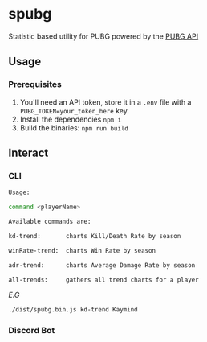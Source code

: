 # spubg

Statistic based utility for PUBG powered by the [PUBG API](https://documentation.pubg.com/en/introduction.html)

## Usage

### Prerequisites

1. You'll need an API token, store it in a `.env` file with a `PUBG_TOKEN=your_token_here` key.
2. Install the dependencies `npm i`
3. Build the binaries: `npm run build`

## Interact

### CLI

```bash
Usage:

command <playerName>

Available commands are:

kd-trend:       charts Kill/Death Rate by season

winRate-trend:  charts Win Rate by season

adr-trend:      charts Average Damage Rate by season

all-trends:     gathers all trend charts for a player

```

_E.G_
```bash
./dist/spubg.bin.js kd-trend Kaymind
```

### Discord Bot